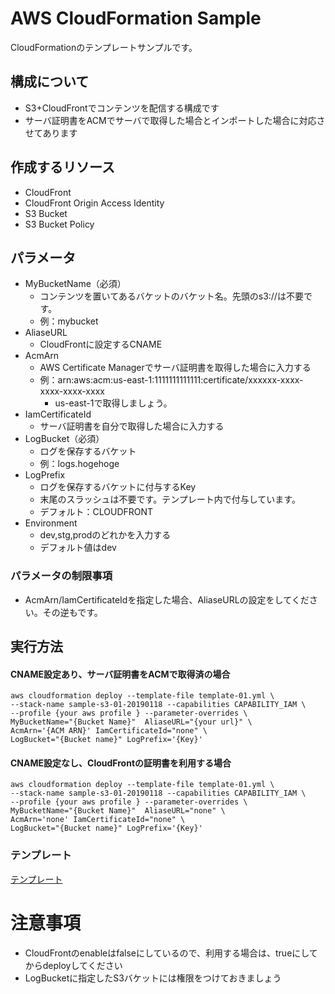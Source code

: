 # AWS CloudFormation Sample
CloudFormationのテンプレートサンプルです。

## 構成について
- S3+CloudFrontでコンテンツを配信する構成です
- サーバ証明書をACMでサーバで取得した場合とインポートした場合に対応させてあります

## 作成するリソース
- CloudFront
- CloudFront Origin Access Identity
- S3 Bucket
- S3 Bucket Policy

## パラメータ
- MyBucketName（必須）
  - コンテンツを置いてあるバケットのバケット名。先頭のs3://は不要です。
  - 例：mybucket
- AliaseURL
  - CloudFrontに設定するCNAME
- AcmArn
  - AWS Certificate Managerでサーバ証明書を取得した場合に入力する
  - 例：arn:aws:acm:us-east-1:1111111111111:certificate/xxxxxx-xxxx-xxxx-xxxx-xxxx
    - us-east-1で取得しましょう。
- IamCertificateId
  - サーバ証明書を自分で取得した場合に入力する
- LogBucket（必須）
  - ログを保存するバケット
  - 例：logs.hogehoge
- LogPrefix
  - ログを保存するバケットに付与するKey
  - 末尾のスラッシュは不要です。テンプレート内で付与しています。
  - デフォルト：CLOUDFRONT
- Environment
  - dev,stg,prodのどれかを入力する
  - デフォルト値はdev

### パラメータの制限事項
- AcmArn/IamCertificateIdを指定した場合、AliaseURLの設定をしてください。その逆もです。
 
## 実行方法
#### CNAME設定あり、サーバ証明書をACMで取得済の場合
```
aws cloudformation deploy --template-file template-01.yml \
--stack-name sample-s3-01-20190118 --capabilities CAPABILITY_IAM \
--profile {your aws profile } --parameter-overrides \
MyBucketName="{Bucket Name}"  AliaseURL="{your url}" \
AcmArn='{ACM ARN}' IamCertificateId="none" \
LogBucket="{Bucket name}" LogPrefix='{Key}' 
```
#### CNAME設定なし、CloudFrontの証明書を利用する場合
```
aws cloudformation deploy --template-file template-01.yml \
--stack-name sample-s3-01-20190118 --capabilities CAPABILITY_IAM \
--profile {your aws profile } --parameter-overrides \
MyBucketName="{Bucket Name}"  AliaseURL="none" \
AcmArn='none' IamCertificateId="none" \
LogBucket="{Bucket name}" LogPrefix='{Key}' 
```

### テンプレート
[テンプレート](./template-01.yml)

# 注意事項
- CloudFrontのenableはfalseにしているので、利用する場合は、trueにしてからdeployしてください
- LogBucketに指定したS3バケットには権限をつけておきましょう